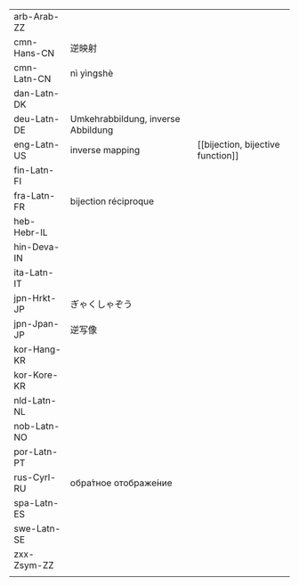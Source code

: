 | | | |
|-|-|-|
| arb-Arab-ZZ |  |  |
| cmn-Hans-CN | 逆映射 |  |
| cmn-Latn-CN | nì yìngshè |  |
| dan-Latn-DK |  |  |
| deu-Latn-DE | Umkehrabbildung, inverse Abbildung |  |
| eng-Latn-US | inverse mapping | [[bijection, bijective function]] |
| fin-Latn-FI |  |  |
| fra-Latn-FR | bijection réciproque |  |
| heb-Hebr-IL |  |  |
| hin-Deva-IN |  |  |
| ita-Latn-IT |  |  |
| jpn-Hrkt-JP | ぎゃくしゃぞう |  |
| jpn-Jpan-JP | 逆写像 |  |
| kor-Hang-KR |  |  |
| kor-Kore-KR |  |  |
| nld-Latn-NL |  |  |
| nob-Latn-NO |  |  |
| por-Latn-PT |  |  |
| rus-Cyrl-RU | обра́тное отображе́ние |  |
| spa-Latn-ES |  |  |
| swe-Latn-SE |  |  |
| zxx-Zsym-ZZ |  |  |
|  |  |  |
